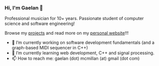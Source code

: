 ### Hi, I'm Gaelan 👋

Professional musician for 10+ years. Passionate student of computer science and software engineering!

Browse my [projects](https://moregeneric.ca/projects) and read more on my [personal website](https://moregeneric.ca)!!!

- 🔭 I’m currently working on software development fundamentals (and a graph-based MIDI sequencer in C++)
- 🌱 I’m currently learning web development, C++ and signal processing.
- 📫 How to reach me: gaelan (dot) mcmillan (at) gmail (dot com)
